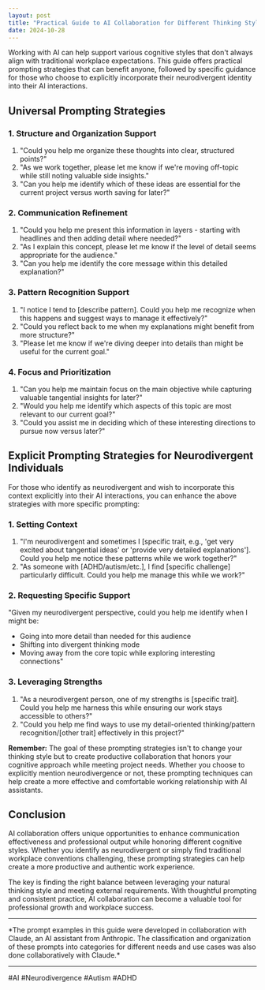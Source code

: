 ```yaml
---
layout: post
title: "Practical Guide to AI Collaboration for Different Thinking Styles"
date: 2024-10-28
---
```


Working with AI can help support various cognitive styles that don't always align with traditional workplace expectations. This guide offers practical prompting strategies that can benefit anyone, followed by specific guidance for those who choose to explicitly incorporate their neurodivergent identity into their AI interactions.<!--more-->

## Universal Prompting Strategies

### 1. Structure and Organization Support
1. "Could you help me organize these thoughts into clear, structured points?"
2. "As we work together, please let me know if we're moving off-topic while still noting valuable side insights."
3. "Can you help me identify which of these ideas are essential for the current project versus worth saving for later?"

### 2. Communication Refinement

1. "Could you help me present this information in layers - starting with headlines and then adding detail where needed?"
2. "As I explain this concept, please let me know if the level of detail seems appropriate for the audience."
3. "Can you help me identify the core message within this detailed explanation?"

### 3. Pattern Recognition Support

1. "I notice I tend to [describe pattern]. Could you help me recognize when this happens and suggest ways to manage it effectively?"
2. "Could you reflect back to me when my explanations might benefit from more structure?"
3. "Please let me know if we're diving deeper into details than might be useful for the current goal."


### 4. Focus and Prioritization

1. "Can you help me maintain focus on the main objective while capturing valuable tangential insights for later?"
2. "Would you help me identify which aspects of this topic are most relevant to our current goal?"
3. "Could you assist me in deciding which of these interesting directions to pursue now versus later?"


## Explicit Prompting Strategies for Neurodivergent Individuals

For those who identify as neurodivergent and wish to incorporate this context explicitly into their AI interactions, you can enhance the above strategies with more specific prompting:

### 1. Setting Context

1. "I'm neurodivergent and sometimes I [specific trait, e.g., 'get very excited about tangential ideas' or 'provide very detailed explanations']. Could you help me notice these patterns while we work together?"
2. "As someone with [ADHD/autism/etc.], I find [specific challenge] particularly difficult. Could you help me manage this while we work?"


### 2. Requesting Specific Support

"Given my neurodivergent perspective, could you help me identify when I might be:
- Going into more detail than needed for this audience
- Shifting into divergent thinking mode
- Moving away from the core topic while exploring interesting connections"


### 3. Leveraging Strengths

1. "As a neurodivergent person, one of my strengths is [specific trait]. Could you help me harness this while ensuring our work stays accessible to others?"
2. "Could you help me find ways to use my detail-oriented thinking/pattern recognition/[other trait] effectively in this project?"

__Remember:__ The goal of these prompting strategies isn't to change your thinking style but to create productive collaboration that honors your cognitive approach while meeting project needs. Whether you choose to explicitly mention neurodivergence or not, these prompting techniques can help create a more effective and comfortable working relationship with AI assistants.


## Conclusion
AI collaboration offers unique opportunities to enhance communication effectiveness and professional output while honoring different cognitive styles. Whether you identify as neurodivergent or simply find traditional workplace conventions challenging, these prompting strategies can help create a more productive and authentic work experience.

The key is finding the right balance between leveraging your natural thinking style and meeting external requirements. With thoughtful prompting and consistent practice, AI collaboration can become a valuable tool for professional growth and workplace success.

<hr/>
*The prompt examples in this guide were developed in collaboration with Claude, an AI assistant from Anthropic. The classification and organization of these prompts into categories for different needs and use cases was also done collaboratively with Claude.*

<hr/>

#AI #Neurodivergence #Autism #ADHD
